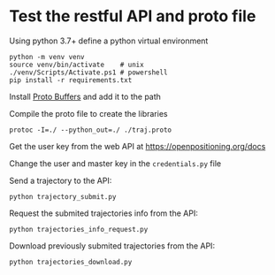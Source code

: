# Test the restful API and proto file
Using python 3.7+ define a python virtual environment
```
python -m venv venv
source venv/bin/activate    # unix
./venv/Scripts/Activate.ps1 # powershell
pip install -r requirements.txt
```

Install [Proto Buffers](https://protobuf.dev/downloads/) and add it to the path

Compile the proto file to create the libraries
```
protoc -I=./ --python_out=./ ./traj.proto
```

Get the user key from the web API at https://openpositioning.org/docs

Change the user and master key in the `credentials.py` file

Send a trajectory to the API:
```
python trajectory_submit.py
```

Request the submited trajectories info from the API:
```
python trajectories_info_request.py
```

Download previously submited trajectories from the API:
```
python trajectories_download.py
```